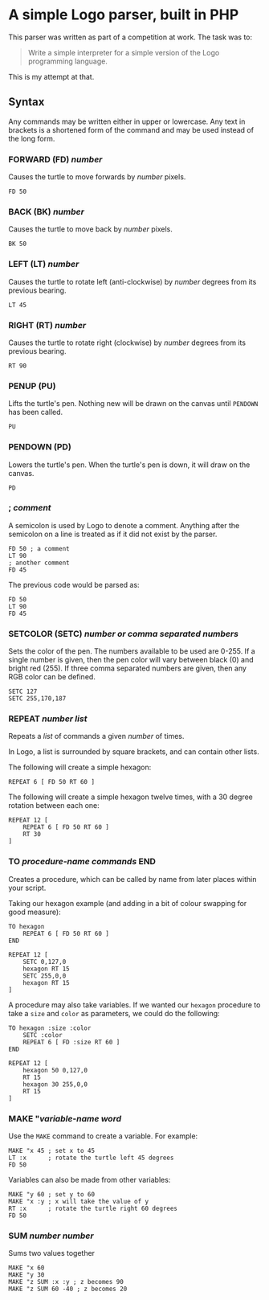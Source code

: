 # A simple Logo parser, built in PHP

This parser was written as part of a competition at work.  The task was to:

> Write a simple interpreter for a simple version of the Logo programming language.

This is my attempt at that.

## Syntax

Any commands may be written either in upper or lowercase. Any text in brackets is a shortened form of the command and may be used instead of the long form.

### FORWARD (FD) _number_

Causes the turtle to move forwards by _number_ pixels.

    FD 50
    
### BACK (BK) _number_

Causes the turtle to move back by _number_ pixels.

    BK 50
    
### LEFT (LT) _number_

Causes the turtle to rotate left (anti-clockwise) by _number_ degrees from its previous bearing.

    LT 45

### RIGHT (RT) _number_

Causes the turtle to rotate right (clockwise) by _number_ degrees from its previous bearing.

    RT 90

### PENUP (PU)

Lifts the turtle's pen. Nothing new will be drawn on the canvas until `PENDOWN` has been called.

    PU
    
### PENDOWN (PD)

Lowers the turtle's pen. When the turtle's pen is down, it will draw on the canvas.

    PD

### ; _comment_

A semicolon is used by Logo to denote a comment.  Anything after the semicolon on a line is treated as if it did not exist by the parser.

    FD 50 ; a comment
    LT 90
    ; another comment
    FD 45

The previous code would be parsed as:

    FD 50
    LT 90
    FD 45

### SETCOLOR (SETC) _number or comma separated numbers_

Sets the color of the pen.  The numbers available to be used are 0-255. If a single number is given, then the pen color will vary between black (0) and bright red (255). If three comma separated numbers are given, then any RGB color can be defined.

    SETC 127
    SETC 255,170,187
    
### REPEAT _number_ _list_

Repeats a _list_ of commands a given _number_ of times.

In Logo, a list is surrounded by square brackets, and can contain other lists.

The following will create a simple hexagon:

    REPEAT 6 [ FD 50 RT 60 ]
    
The following will create a simple hexagon twelve times, with a 30 degree rotation between each one:

    REPEAT 12 [
        REPEAT 6 [ FD 50 RT 60 ]
        RT 30
    ]
    
### TO _procedure-name_ _commands_ END

Creates a procedure, which can be called by name from later places within your script.

Taking our hexagon example (and adding in a bit of colour swapping for good measure):

    TO hexagon
        REPEAT 6 [ FD 50 RT 60 ]
    END

    REPEAT 12 [ 
        SETC 0,127,0
        hexagon RT 15 
        SETC 255,0,0
        hexagon RT 15 
    ]
    
A procedure may also take variables. If we wanted our `hexagon` procedure to take a `size` and `color` as parameters, we could do the following:

    TO hexagon :size :color
        SETC :color
        REPEAT 6 [ FD :size RT 60 ]
    END

    REPEAT 12 [ 
        hexagon 50 0,127,0 
        RT 15 
        hexagon 30 255,0,0 
        RT 15 
    ]
    
### MAKE "_variable-name_ _word_

Use the `MAKE` command to create a variable. For example:

    MAKE "x 45 ; set x to 45
    LT :x      ; rotate the turtle left 45 degrees
    FD 50
    
Variables can also be made from other variables:

    MAKE "y 60 ; set y to 60
    MAKE "x :y ; x will take the value of y
    RT :x      ; rotate the turtle right 60 degrees
    FD 50

### SUM _number_ _number_

Sums two values together

    MAKE "x 60
    MAKE "y 30
    MAKE "z SUM :x :y ; z becomes 90
    MAKE "z SUM 60 -40 ; z becomes 20
